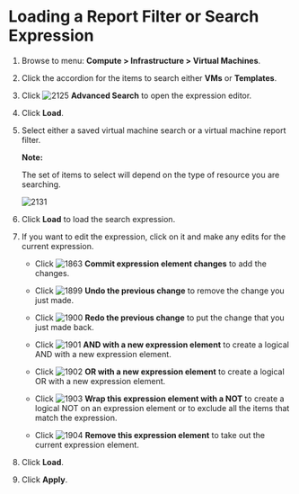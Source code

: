 # Loading a Report Filter or Search Expression

1. Browse to menu: **Compute > Infrastructure > Virtual Machines**.

2. Click the accordion for the items to search either **VMs** or **Templates**.

3. Click ![2125](../images/2125.png) **Advanced Search** to open the expression editor.

4. Click **Load**.

5. Select either a saved virtual machine search or a virtual machine report filter.

    **Note:**

    The set of items to select will depend on the type of resource you are searching.

    ![2131](../images/2131.png)

6. Click **Load** to load the search expression.

7. If you want to edit the expression, click on it and make any edits for the current
   expression.

    - Click ![1863](../images/1863.png) **Commit expression element changes** to add the changes.

    - Click ![1899](../images/1899.png) **Undo the previous change** to remove the change you just made.

    - Click ![1900](../images/1900.png) **Redo the previous change** to put the change that you just made back.

    - Click ![1901](../images/1901.png) **AND with a new expression element** to create a logical AND with a new expression element.

    - Click ![1902](../images/1902.png) **OR with a new expression element** to create a logical OR with a new expression element.

    - Click ![1903](../images/1903.png) **Wrap this expression element with a NOT** to create a logical NOT on an expression element or to exclude all the items that match the expression.

    - Click ![1904](../images/1904.png) **Remove this expression element** to take out the current expression element.

8. Click **Load**.

9. Click **Apply**.
